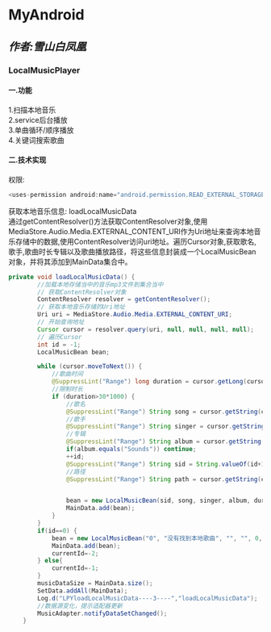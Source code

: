 # MyAndroid
## *作者:雪山白凤凰*

### LocalMusicPlayer
#### 一.功能
1.扫描本地音乐  
2.service后台播放  
3.单曲循环/顺序播放  
4.关键词搜索歌曲  
#### 二.技术实现
权限:
```java
<uses-permission android:name="android.permission.READ_EXTERNAL_STORAGE" />
```

获取本地音乐信息:  loadLocalMusicData  
通过getContentResolver()方法获取ContentResolver对象,使用MediaStore.Audio.Media.EXTERNAL_CONTENT_URI作为Uri地址来查询本地音乐存储中的数据,使用ContentResolver访问uri地址。遍历Cursor对象,获取歌名,歌手,歌曲时长专辑以及歌曲播放路径，将这些信息封装成一个LocalMusicBean对象，并将其添加到MainData集合中。
```java
private void loadLocalMusicData() {
        //加载本地存储当中的音乐mp3文件到集合当中
        // 获取ContentResolver对象
        ContentResolver resolver = getContentResolver();
        // 获取本地音乐存储的Uri地址
        Uri uri = MediaStore.Audio.Media.EXTERNAL_CONTENT_URI;
        // 开始查询地址
        Cursor cursor = resolver.query(uri, null, null, null, null);
        // 遍历Cursor
        int id = -1;
        LocalMusicBean bean;

        while (cursor.moveToNext()) {
            //歌曲时间
            @SuppressLint("Range") long duration = cursor.getLong(cursor.getColumnIndex(MediaStore.Audio.Media.DURATION));
            //限制时长
            if (duration>30*1000) {
                //歌名
                @SuppressLint("Range") String song = cursor.getString(cursor.getColumnIndex(MediaStore.Audio.Media.TITLE));
                //歌手
                @SuppressLint("Range") String singer = cursor.getString(cursor.getColumnIndex(MediaStore.Audio.Media.ARTIST));
                //专辑
                @SuppressLint("Range") String album = cursor.getString(cursor.getColumnIndex(MediaStore.Audio.Media.ALBUM));
                if(album.equals("Sounds")) continue;
                ++id;
                @SuppressLint("Range") String sid = String.valueOf(id+1);
                //路径
                @SuppressLint("Range") String path = cursor.getString(cursor.getColumnIndex(MediaStore.Audio.Media.DATA));


                bean = new LocalMusicBean(sid, song, singer, album, duration, path);
                MainData.add(bean);
            }
        }
        if(id==0) {
            bean = new LocalMusicBean("0", "没有找到本地歌曲", "", "", 0, "");
            MainData.add(bean);
            currentId=-2;
        } else{
            currentId=-1;
        }
        musicDataSize = MainData.size();
        SetData.addAll(MainData);
        Log.d("LPYloadLocalMusicData----3----","loadLocalMusicData");
        //数据源变化，提示适配器更新
        MusicAdapter.notifyDataSetChanged();
    }
```

